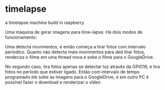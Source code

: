 # timelapse
a timelapse machine build in raspberry 

Uma máquina de gerar imagens para time-lapse. Há dois modos de funcionamento:

Uma detecta movimentos, e então começa a tirar fotos com intervalo periodíco.
Quanto não detecta mais movimentos para ded tirar fotos, renderiza o filme em uma thread nova e sobe o filme para o GoogleDrive.

No segundo caso, tira fotos apenas se detectar luz atravẽs da GPIO16, e tira fotos no perĩodo que estiver ligado.
Então com intervalo de tempo programado ele sobe as imagens para o GoogleDrive, e em outro PC ẽ possĩvel fazer o download e renderizar o vĩdeo
